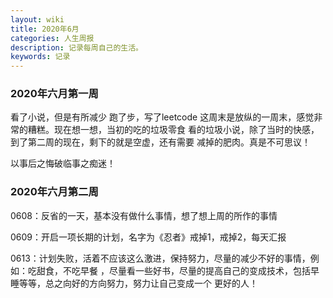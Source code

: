 ```yaml
---
layout: wiki
title: 2020年6月
categories: 人生周报
description: 记录每周自己的生活。
keywords: 记录
---
```


### 2020年六月第一周
看了小说，但是有所减少
跑了步，写了leetcode
这周末是放纵的一周末，感觉非常的糟糕。现在想一想，当初的吃的垃圾零食
看的垃圾小说，除了当时的快感，到了第二周的现在，剩下的就是空虚，还有需要
减掉的肥肉。真是不可思议！

以事后之悔破临事之痴迷！

### 2020年六月第二周
0608：反省的一天，基本没有做什么事情，想了想上周的所作的事情

0609：开启一项长期的计划，名字为《忍者》戒掉1，戒掉2，每天汇报

0613：计划失败，活着不应该这么激进，保持努力，尽量的减少不好的事情，例如：吃甜食，不吃早餐
，尽量看一些好书，尽量的提高自己的变成技术，包括早睡等等，总之向好的方向努力，努力让自己变成一个
更好的人！

